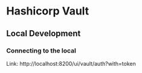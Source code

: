 # Hashicorp Vault

## Local Development

### Connecting to the local

Link: http://localhost:8200/ui/vault/auth?with=token
